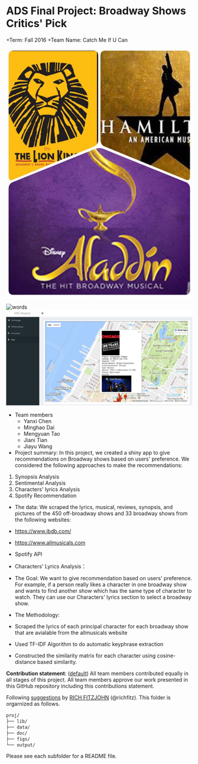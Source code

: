 # ADS Final Project: Broadway Shows Critics' Pick 

+Term: Fall 2016
+Team Name: Catch Me If U Can

![words](https://github.com/TZstatsADS/Fall2016-proj5-grp6/blob/master/figs/shows_img/broadwayshow.jpeg)

![words](https://github.com/TZstatsADS/Fall2016-proj5-grp6/blob/master/figs/11.png)
![words](https://github.com/TZstatsADS/Fall2016-proj5-grp6/blob/master/figs/22.png)

+ Team members
	+ Yanxi Chen
	+ Minghao Dai
	+ Mengyuan Tao
	+ Jiani Tian
	+ Jiayu Wang
+ Project summary: In this project, we created a shiny app to give recommendations on Broadway shows based on users' preference. We considered the following approaches to make the recommendations: 
1. Synopsis Analysis 
2. Sentimental Analysis
3. Characters' lyrics Analysis
4. Spotify Recommendation

+ The data: We scraped the lyrics, musical, reviews, synopsis, and pictures of the 450 off-broadway shows and 33 broadway shows from the following websites:

+ https://www.ibdb.com/
+ https://www.allmusicals.com
+ Spotify API


+ Characters' Lyrics Analysis：
+ The Goal: We want to give recommendation based on users' preference. For example, if a person really likes a character in one broadway show and wants to find another show which has the same type of character to watch. They can use our Characters' lyrics section to select a broadway show.

+ The Methodology:

+ Scraped the lyrics of each principal character for each broadway show that are avialable from the allmusicals website 
+ Used TF-IDF Algorithm to do automatic keyphrase extraction
+ Constructed the similarity matrix for each character using cosine-distance based similarity.




**Contribution statement**: ([default](doc/a_note_on_contributions.md)) All team members contributed equally in all stages of this project. All team members approve our work presented in this GitHub repository including this contributions statement. 

Following [suggestions](http://nicercode.github.io/blog/2013-04-05-projects/) by [RICH FITZJOHN](http://nicercode.github.io/about/#Team) (@richfitz). This folder is orgarnized as follows.

```
proj/
├── lib/
├── data/
├── doc/
├── figs/
└── output/
```


Please see each subfolder for a README file.
